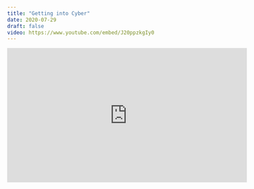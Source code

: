 ```yaml
---
title: "Getting into Cyber"
date: 2020-07-29
draft: false
video: https://www.youtube.com/embed/J20ppzkgIy0
---
```


<iframe width="560" height="315" src="https://www.youtube.com/embed/J20ppzkgIy0" frameborder="0" allow="accelerometer; autoplay; clipboard-write; encrypted-media; gyroscope; picture-in-picture" allowfullscreen></iframe>




